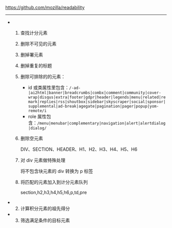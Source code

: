 https://github.com/mozilla/readability

---

- 1. 查找计分元素

    1. 删除不可见的元素
    2. 删掉署元素
    3. 删掉重复的标题
    4. 删除可排除的的元素：

        - id 或类属性里包含：`/-ad-|ai2html|banner|breadcrumbs|combx|comment|community|cover-wrap|disqus|extra|footer|gdpr|header|legends|menu|related|remark|replies|rss|shoutbox|sidebar|skyscraper|social|sponsor|supplemental|ad-break|agegate|pagination|pager|popup|yom-remote/i`
        - role 属性包含：`/menu|menubar|complementary|navigation|alert|alertdialog|dialog/`

    5. 删除空元素

        DIV、SECTION、HEADER、H1、H2、H3、H4、H5、H6

    5. 对 div 元素做特殊处理

        将不包含块元素的 div 转换为 p 标签

    6. 将匹配的元素加入到计分元素队列

        section,h2,h3,h4,h5,h6,p,td,pre

- 2. 计算积分元素的祖先得分
- 3. 筛选满足条件的目标元素
